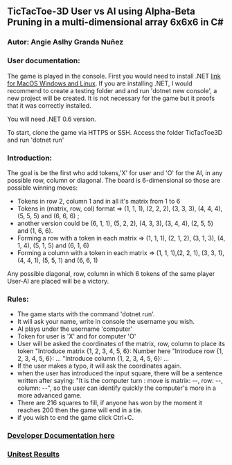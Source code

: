 ## TicTacToe-3D User vs AI using Alpha-Beta Pruning in a multi-dimensional array 6x6x6 in C#
### Autor: Angie Aslhy Granda Nuñez

### User documentation: 

The game is played in the console. First you would need to install .NET [link for MacOS Windows and Linux](https://dotnet.microsoft.com/en-us/download). 
If you are installing .NET, I would recommend to create a testing folder and and run 'dotnet new console', a new project will be created. It is not necessary for the game but it proofs that it was correctly installed. 

You will need .NET 0.6 version.

To start, clone the game via HTTPS or SSH. Access the folder TicTacToe3D and run 'dotnet run'

### Introduction:

The goal is be the first who add tokens,'X' for user and 'O' for the AI, in any possible row, column or diagonal. The board is 6-dimensional so those are possible winning moves: 

- Tokens in row 2, column 1 and in all it's matrix from 1 to 6
- Tokens in (matrix, row, col) format => (1, 1, 1), (2, 2, 2), (3, 3, 3), (4, 4, 4), (5, 5, 5) and (6, 6, 6) ; 
- another version could be  (6, 1, 1), (5, 2, 2), (4, 3, 3), (3, 4, 4), (2, 5, 5) and (1, 6, 6). 
- Forming a row with a token in each matrix => (1, 1, 1), (2, 1, 2), (3, 1, 3), (4, 1, 4), (5, 1, 5) and (6, 1, 6)
- Forming a column with a token in each matrix => (1, 1, 1),(2, 2, 1), (3, 3, 1), (4, 4, 1), (5, 5, 1) and (6, 6, 1)

Any possible diagonal, row, column in which 6 tokens of the same player User-AI are placed will be a victory. 

### Rules:

- The game starts with the command 'dotnet run'.
- It will ask your name, write in console the username you wish.
- AI plays under the username 'computer'
- Token for user is 'X' and for computer 'O'
- User will be asked the coordinates of the matrix, row, column to place its token
"Introduce matrix {1, 2, 3, 4, 5, 6}: Number here
"Introduce row {1, 2, 3, 4, 5, 6}:  ...
"Introduce column {1, 2, 3, 4, 5, 6}: ...
- If the user makes a typo, it will ask the coordinates again.
- when the user has introduced the input square, there will be a sentence written after saying:
"It is the computer turn : move is matrix: --, row: --, column: --", so the user can identify quickly the computer's more in a more advanced game. 
- There are 216 squares to fill, if anyone has won by the moment it reaches 200 then the game will end in a tie.
- if you wish to end the game click Ctrl+C.

### [Developer Documentation here](https://github.com/angiegranda/TicTacToe3D/blob/main/devdocs.md)

### [Unitest Results](https://github.com/angiegranda/TicTacToe3D/blob/main/manualTests.md)


  







